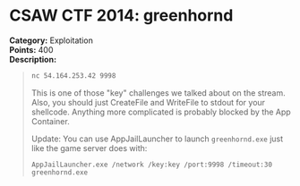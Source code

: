 # CSAW CTF 2014: greenhornd

**Category:** Exploitation\
**Points:** 400\
**Description:**

> ```bash
> nc 54.164.253.42 9998
> ```
>
> This is one of those "key" challenges we talked about on the stream. Also, you should just CreateFile and WriteFile to stdout for your shellcode. Anything more complicated is probably blocked by the App Container.
>
> Update: You can use AppJailLauncher to launch `greenhornd.exe` just like the game server does with:
>
> ```
> AppJailLauncher.exe /network /key:key /port:9998 /timeout:30 greenhornd.exe
> ```
